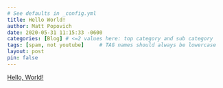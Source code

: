 ```yaml
---
# See defaults in _config.yml
title: Hello World!
author: Matt Popovich
date: 2020-05-31 11:15:33 -0600
categories: [Blog] # <=2 values here: top category and sub category
tags: [spam, not youtube]     # TAG names should always be lowercase
layout: post
pin: false
---
```


[Hello, World!](https://en.wikipedia.org/wiki/%22Hello,_World!%22_program)
